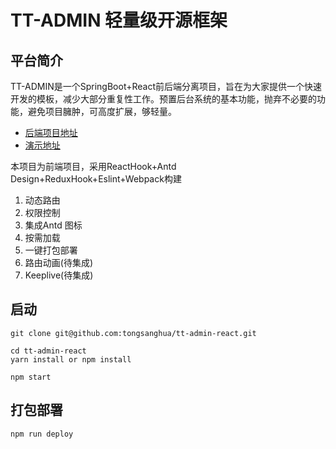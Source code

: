 # TT-ADMIN 轻量级开源框架

## 平台简介

TT-ADMIN是一个SpringBoot+React前后端分离项目，旨在为大家提供一个快速开发的模板，减少大部分重复性工作。预置后台系统的基本功能，抛弃不必要的功能，避免项目臃肿，可高度扩展，够轻量。  
* [后端项目地址](https://github.com/tongsanghua/tt-admin-web)
* [演示地址](https://github.com/tongsanghua/tt-admin-web)

本项目为前端项目，采用ReactHook+Antd Design+ReduxHook+Eslint+Webpack构建

1. 动态路由
2. 权限控制
3. 集成Antd 图标
4. 按需加载
5. 一键打包部署
6. 路由动画(待集成)
7. Keeplive(待集成)

## 启动

```
git clone git@github.com:tongsanghua/tt-admin-react.git

cd tt-admin-react
yarn install or npm install

npm start
```

## 打包部署

```
npm run deploy
```
